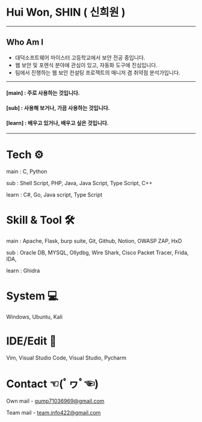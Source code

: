 # Hui Won, SHIN ( 신희원 ) 

* * *
## Who Am I
+ 대덕소프트웨어 마이스터 고등학교에서 보안 전공 중입니다.
+ 웹 보안 및 포렌식 분야에 관심이 있고, 자동화 도구에 진심입니다.
+ 팀에서 진행하는 웹 보안 컨설팅 프로젝트의 매니저 겸 취약점 분석가입니다.
* * *

#### [main] : 주로 사용하는 것입니다.
#### [sub] : 사용해 보거나, 가끔 사용하는 것입니다.
#### [learn] : 배우고 있거나, 배우고 싶은 것입니다.

* * *

# Tech ⚙
main : C, Python

sub : Shell Script, PHP, Java, Java Script, Type Script, C++ 

learn : C#, Go, Java script, Type Script

# Skill & Tool 🛠
main : Apache, Flask, burp suite, Git, Github, Notion, OWASP ZAP, HxD

sub : Oracle DB, MYSQL, Ollydbg, Wire Shark, Cisco Packet Tracer, Frida, IDA, 

learn : Ghidra

# System 💻
Windows, Ubuntu, Kali

# IDE/Edit 🧰
Vim, Visual Studio Code, Visual Studio, Pycharm

# Contact ☜(ﾟヮﾟ☜)
Own mail - gump71036969@gmail.com

Team mail - team.info422@gmail.com
